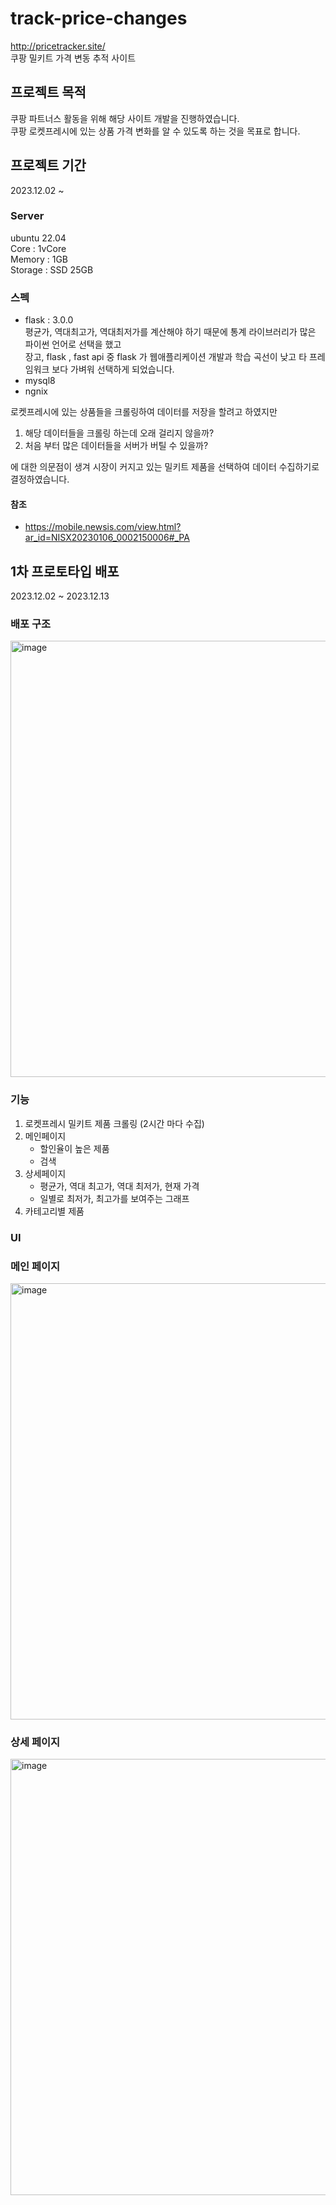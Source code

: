 # track-price-changes
http://pricetracker.site/ </br>
쿠팡 밀키트 가격 변동 추적 사이트

## 프로젝트 목적
쿠팡 파트너스 활동을 위해 해당 사이트 개발을 진행하였습니다.<br>
쿠팡 로켓프레시에 있는 상품 가격 변화를 알 수 있도록 하는 것을 목표로 합니다.

## 프로젝트 기간
2023.12.02 ~ 

### Server
ubuntu 22.04<br>
Core : 1vCore<br>
Memory : 1GB<br>
Storage : SSD 25GB<br>

### 스펙
- flask : 3.0.0 <br>
평균가, 역대최고가, 역대최저가를 계산해야 하기 때문에 통계 라이브러리가 많은 파이썬 언어로 선택을 했고 <br>
장고, flask , fast api 중 flask 가 웹애플리케이션 개발과 학습 곡선이 낮고 타 프레임워크 보다 가벼워 선택하게 되었습니다. <br>
- mysql8 <br>
- ngnix

로켓프레시에 있는 상품들을 크롤링하여 데이터를 저장을 할려고 하였지만
1. 해당 데이터들을 크롤링 하는데 오래 걸리지 않을까?
2. 처음 부터 많은 데이터들을 서버가 버틸 수 있을까?

에 대한 의문점이 생겨 시장이 커지고 있는 밀키트 제품을 선택하여 데이터 수집하기로 결정하였습니다.<br>
#### 참조 
- https://mobile.newsis.com/view.html?ar_id=NISX20230106_0002150006#_PA

## 1차 프로토타입 배포 
2023.12.02 ~ 2023.12.13<br>

### 배포 구조
<img width="698" alt="image" src="https://github.com/maie421/track-price-changes/assets/35258834/4f3cf9b2-db79-41aa-8445-1a37e647c4d1">

### 기능
1. 로켓프레시 밀키트 제품 크롤링 (2시간 마다 수집)
2. 메인페이지
   - 할인율이 높은 제품
   - 검색
3. 상세페이지
   - 평균가, 역대 최고가, 역대 최저가, 현재 가격
   - 일별로 최저가, 최고가를 보여주는 그래프
4. 카테고리별 제품
   
### UI
### 메인 페이지
<img width="698" alt="image" src="https://github.com/maie421/track-price-changes/assets/35258834/e89e3d2e-e7eb-4f30-95b3-d2977e44a264">

### 상세 페이지
<img width="698" alt="image" src="https://github.com/maie421/track-price-changes/assets/35258834/3518e7b2-7473-4b15-a894-91c92eb88dd7">

